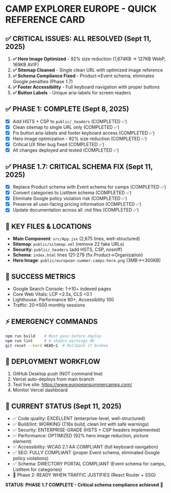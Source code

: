 # CAMP EXPLORER EUROPE - QUICK REFERENCE CARD

## ✅ CRITICAL ISSUES: ALL RESOLVED (Sept 11, 2025)
1. **✅ Hero Image Optimized** - 92% size reduction (1,674KB → 127KB WebP, 169KB AVIF)  
2. **✅ Sitemap Cleaned** - Single clean URL with optimized image reference
3. **✅ Schema Compliance Fixed** - Product→Event schema, eliminates Google penalties (Phase 1.7)
4. **✅ Footer Accessibility** - Full keyboard navigation with proper buttons
5. **✅ Button Labels** - Unique aria-labels for screen readers

## ✅ PHASE 1: COMPLETE (Sept 8, 2025)
- [x] Add HSTS + CSP to `public/_headers` (COMPLETED ✅)
- [x] Clean sitemap to single URL only (COMPLETED ✅)  
- [x] Fix button aria-labels and footer keyboard access (COMPLETED ✅)
- [x] Hero image optimization - 92% size reduction (COMPLETED ✅)
- [x] Critical UX filter bug fixed (COMPLETED ✅)
- [x] All changes deployed and tested (COMPLETED ✅)

## ✅ PHASE 1.7: CRITICAL SCHEMA FIX (Sept 11, 2025)
- [x] Replace Product schema with Event schema for camps (COMPLETED ✅)
- [x] Convert categories to ListItem schema (COMPLETED ✅)
- [x] Eliminate Google policy violation risk (COMPLETED ✅)
- [x] Preserve all user-facing pricing information (COMPLETED ✅)
- [x] Update documentation across all .md files (COMPLETED ✅)

## 📁 KEY FILES & LOCATIONS
- **Main Component**: `src/App.jsx` (2,675 lines, well-structured)
- **Sitemap**: `public/sitemap.xml` (remove 22 fake URLs)
- **Security**: `public/_headers` (add HSTS, CSP, nosniff)
- **Schema**: `index.html` lines 121-279 (fix Product→Organization)
- **Hero Image**: `public/european-summer-camps-hero.png` (3MB→<300KB)

## 🎯 SUCCESS METRICS
- Google Search Console: 1→10+ indexed pages
- Core Web Vitals: LCP <2.5s, CLS <0.1
- Lighthouse: Performance 90+, Accessibility 100
- Traffic: 20→500 monthly sessions

## ⚡ EMERGENCY COMMANDS
```bash
npm run build    # Must pass before deploy
npm run lint     # 6 shadcn warnings OK
git reset --hard HEAD~1  # Rollback if broken
```

## 🚀 DEPLOYMENT WORKFLOW
1. GitHub Desktop push (NOT command line)
2. Vercel auto-deploys from main branch
3. Test live site: https://www.europeansummercamps.com/
4. Monitor Vercel dashboard

## 🎉 CURRENT STATUS (Sept 11, 2025)
- ✅ Code quality: EXCELLENT (enterprise-level, well-structured)
- ✅ Build/lint: WORKING (7.16s build, clean lint with safe warnings)
- ✅ Security: ENTERPRISE-GRADE (HSTS + CSP headers implemented)
- ✅ Performance: OPTIMIZED (92% hero image reduction, picture element)
- ✅ Accessibility: WCAG 2.1 AA COMPLIANT (full keyboard navigation)
- ✅ SEO: FULLY COMPLIANT (proper Event schema, eliminated Google policy violations)
- ✅ Schema: DIRECTORY PORTAL COMPLIANT (Event schema for camps, ListItem for categories)
- 🔄 Phase 2: READY WHEN TRAFFIC JUSTIFIES (React Router + SSG)

**STATUS: PHASE 1.7 COMPLETE - Critical schema compliance achieved** 🚀